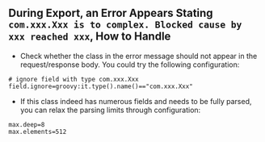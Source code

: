 ## During Export, an Error Appears Stating `com.xxx.Xxx is to complex. Blocked cause by xxx reached xxx`, How to Handle

   - Check whether the class in the error message should not appear in the request/response body. You could try the following configuration:
   ```
   # ignore field with type com.xxx.Xxx
   field.ignore=groovy:it.type().name()=="com.xxx.Xxx"
   ```
   
   - If this class indeed has numerous fields and needs to be fully parsed, you can relax the parsing limits through configuration:
   ```
   max.deep=8
   max.elements=512
   ```


